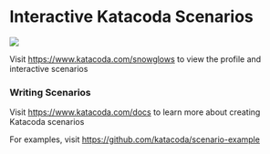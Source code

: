 # Interactive Katacoda Scenarios

[![](http://shields.katacoda.com/katacoda/snowglows/count.svg)](https://www.katacoda.com/snowglows "Get your profile on Katacoda.com")

Visit https://www.katacoda.com/snowglows to view the profile and interactive scenarios

### Writing Scenarios
Visit https://www.katacoda.com/docs to learn more about creating Katacoda scenarios

For examples, visit https://github.com/katacoda/scenario-example
